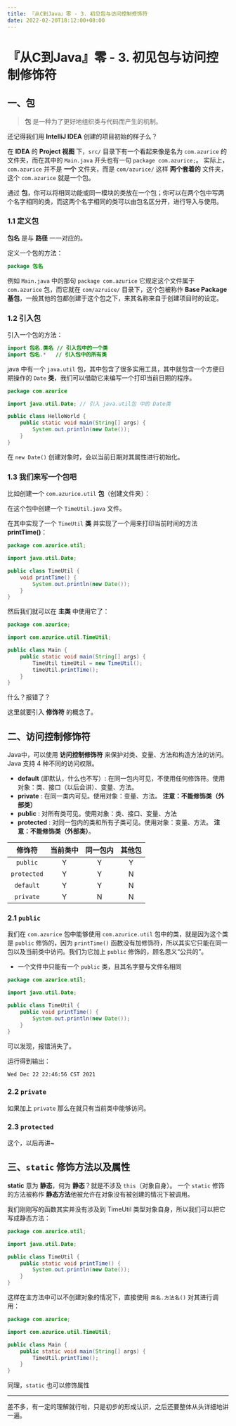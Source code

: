 ```yaml
---
title: 『从C到Java』零 - 3. 初见包与访问控制修饰符
date: 2022-02-20T18:12:00+08:00
---
```


# 『从C到Java』零 - 3. 初见包与访问控制修饰符

## 一、包

> **包** 是一种为了更好地组织类与代码而产生的机制。

还记得我们用 **IntelliJ IDEA** 创建的项目初始的样子么？

在 **IDEA** 的 **Project 视图** 下，`src/` 目录下有一个看起来像是名为 `com.azurice` 的文件夹，而在其中的 `Main.java` 开头也有一句 `package com.azurice;`。
实际上，`com.azurice` 并不是 **一个** 文件夹，而是 `com/azurice/` 这样 **两个套着的** 文件夹，这个 `com.azurice` 就是一个包。

通过 **包**，你可以将相同功能或同一模块的类放在一个包；你可以在两个包中写两个名字相同的类，而这两个名字相同的类可以由包名区分开，进行导入与使用。

### 1.1 定义包

**包名** 是与 **路径** 一一对应的。

定义一个包的方法：

```java
package 包名
```

例如 `Main.java` 中的那句 `package com.azurice` 它规定这个文件属于 `com.azurice` 包，而它就在 `com/azruice/` 目录下，这个包被称作 **Base Package 基包**，一般其他的包都创建于这个包之下，来其名称来自于创建项目时的设定。

### 1.2 引入包

引入一个包的方法：

```java
import 包名.类名 // 引入包中的一个类
import 包名.*   // 引入包中的所有类 
```

java 中有一个 `java.util` 包，其中包含了很多实用工具，其中就包含一个方便日期操作的 `Date` **类**，我们可以借助它来编写一个打印当前日期的程序。

```java
package com.azurice

import java.util.Date; // 引入 java.util包 中的 Date类

public class HelloWorld {
    public static void main(String[] args) {
        System.out.println(new Date());
    }
}
```

在 `new Date()` 创建对象时，会以当前日期对其属性进行初始化。

### 1.3 我们来写一个包吧

比如创建一个 `com.azurice.util` **包**（创建文件夹）：

在这个包中创建一个 `TimeUtil.java` 文件。

在其中实现了一个 `TimeUtil` **类** 并实现了一个用来打印当前时间的方法 **printTime()**：

```java
package com.azurice.util;

import java.util.Date;

public class TimeUtil {
    void printTime() {
        System.out.println(new Date());
    }
}

```

然后我们就可以在 **主类** 中使用它了：

```java
package com.azurice;

import com.azurice.util.TimeUtil;

public class Main {
    public static void main(String[] args) {
        TimeUtil timeUtil = new TimeUtil();
        timeUtil.printTime();
    }
}

```

什么？报错了？

这里就要引入 **修饰符** 的概念了。

## 二、访问控制修饰符

Java中，可以使用 **访问控制修饰符** 来保护对类、变量、方法和构造方法的访问。Java 支持 4 种不同的访问权限。

- **default** (即默认，什么也不写）: 在同一包内可见，不使用任何修饰符。使用对象：类、接口（以后会讲）、变量、方法。
- **private** : 在同一类内可见。使用对象：变量、方法。 **注意：不能修饰类（外部类）**
- **public** : 对所有类可见。使用对象：类、接口、变量、方法
- **protected** : 对同一包内的类和所有子类可见。使用对象：变量、方法。 **注意：不能修饰类（外部类）**。


|   修饰符    | 当前类中 | 同一包内 | 其他包 |
| :---------: | :------: | :------: | :----: |
|  `public`   |    Y     |    Y     |   Y    |
| `protected` |    Y     |    Y     |   N    |
|  `default`  |    Y     |    Y     |   N    |
|  `private`  |    Y     |    N     |   N    |

### 2.1 `public`

我们在 `com.azurice` 包中能够使用 `com.azurice.util` 包中的类，就是因为这个类是 `public` 修饰的，因为 `printTime()` 函数没有加修饰符，所以其实它只能在同一包以及当前类中访问。我们为它加上 `public` 修饰的，顾名思义“公共的”。

- 一个文件中只能有一个 `public` 类，且其名字要与文件名相同

```java
package com.azurice.util;

import java.util.Date;

public class TimeUtil {
    public void printTime() {
        System.out.println(new Date());
    }
}

```

可以发现，报错消失了。

运行得到输出：

```
Wed Dec 22 22:46:56 CST 2021
```

### 2.2 `private`

如果加上 `private` 那么在就只有当前类中能够访问。

### 2.3 `protected`

这个，以后再讲~

## 三、`static` 修饰方法以及属性

**static** 意为 **静态**，何为 **静态**？就是不涉及 `this`（对象自身）。
一个 `static` 修饰的方法被称作 **静态方法**他被允许在对象没有被创建的情况下被调用。

我们刚刚写的函数其实并没有涉及到 TimeUtil 类型对象自身，所以我们可以把它写成静态方法：

```java
package com.azurice.util;

import java.util.Date;

public class TimeUtil {
    public static void printTime() {
        System.out.println(new Date());
    }
}
```

这样在主方法中可以不创建对象的情况下，直接使用 `类名.方法名()` 对其进行调用：

```java
package com.azurice;

import com.azurice.util.TimeUtil;

public class Main {
    public static void main(String[] args) {
        TimeUtil.printTime();
    }
}
```

同理，`static` 也可以修饰属性

---

差不多，有一定的理解就行啦，只是初步的形成认识，之后还要整体从头详细地讲一遍。